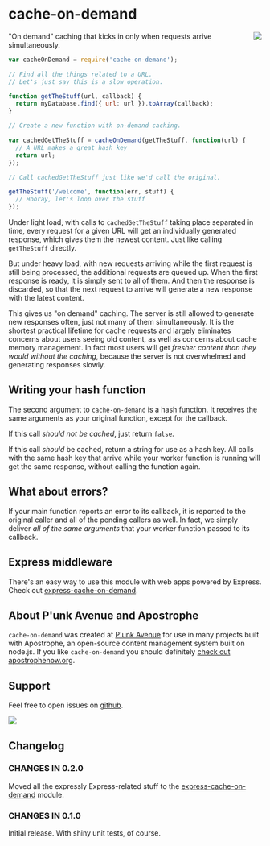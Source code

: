 # cache-on-demand

<a href="http://apostrophenow.org/"><img src="https://raw.githubusercontent.com/punkave/cache-on-demand/master/logos/logo-box-madefor.png" align="right" /></a>

"On demand" caching that kicks in only when requests arrive simultaneously.

```javascript
var cacheOnDemand = require('cache-on-demand');

// Find all the things related to a URL.
// Let's just say this is a slow operation.

function getTheStuff(url, callback) {
  return myDatabase.find({ url: url }).toArray(callback);
}

// Create a new function with on-demand caching.

var cachedGetTheStuff = cacheOnDemand(getTheStuff, function(url) {
  // A URL makes a great hash key
  return url;
});

// Call cachedGetTheStuff just like we'd call the original.

getTheStuff('/welcome', function(err, stuff) {
  // Hooray, let's loop over the stuff
});
```

Under light load, with calls to `cachedGetTheStuff` taking place separated in time, every request for a given URL will get an individually generated response, which gives them the newest content. Just like calling `getTheStuff` directly.

But under heavy load, with new requests arriving while the first request is still being processed, the additional requests are queued up. When the first response is ready, it is simply sent to all of them. And then the response is discarded, so that the next request to arrive will generate a new response with the latest content.

This gives us "on demand" caching. The server is still allowed to generate new responses often, just not many of them simultaneously. It is the shortest practical lifetime for cache requests and largely eliminates concerns about users seeing old content, as well as concerns about cache memory management. In fact most users will get *fresher content than they would without the caching*, because the server is not overwhelmed and generating responses slowly.

## Writing your hash function

The second argument to `cache-on-demand` is a hash function. It receives the same arguments as your original function, except for the callback.

If this call *should not be cached*, just return `false`.

If this call *should* be cached, return a string for use as a hash key. All calls with the same hash key that arrive while your worker function is running will get the same response, without calling the function again.

## What about errors?

If your main function reports an error to its callback, it is reported to the original caller and all of the pending callers as well. In fact, we simply deliver *all of the same arguments* that your worker function passed to its callback.

## Express middleware

There's an easy way to use this module with web apps powered by Express. Check out [express-cache-on-demand](https://github.com/punkave/express-cache-on-demand).

## About P'unk Avenue and Apostrophe

`cache-on-demand` was created at [P'unk Avenue](http://punkave.com) for use in many projects built with Apostrophe, an open-source content management system built on node.js. If you like `cache-on-demand` you should definitely [check out apostrophenow.org](http://apostrophenow.org).

## Support

Feel free to open issues on [github](http://github.com/punkave/cache-on-demand).

<a href="http://punkave.com/"><img src="https://raw.githubusercontent.com/punkave/cache-on-demand/master/logos/logo-box-builtby.png" /></a>

## Changelog

### CHANGES IN 0.2.0

Moved all the expressly Express-related stuff to the [express-cache-on-demand](https://github.com/punkave/express-cache-on-demand) module.

### CHANGES IN 0.1.0

Initial release. With shiny unit tests, of course.
